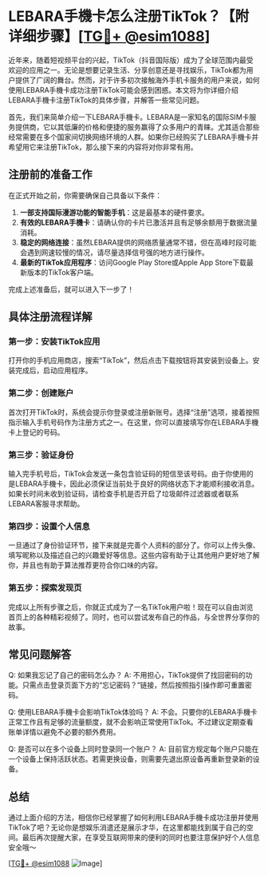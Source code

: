 # LEBARA手機卡怎么注册TikTok？【附详细步骤】[[TG💪+ @esim1088](https://t.me/s/esim1088)]

近年来，随着短视频平台的兴起，TikTok（抖音国际版）成为了全球范围内最受欢迎的应用之一。无论是想要记录生活、分享创意还是寻找娱乐，TikTok都为用户提供了广阔的舞台。然而，对于许多初次接触海外手机卡服务的用户来说，如何使用LEBARA手機卡成功注册TikTok可能会感到困惑。本文将为你详细介绍LEBARA手機卡注册TikTok的具体步骤，并解答一些常见问题。

首先，我们来简单介绍一下LEBARA手機卡。LEBARA是一家知名的国际SIM卡服务提供商，它以其低廉的价格和便捷的服务赢得了众多用户的青睐。尤其适合那些经常需要在多个国家间切换网络环境的人群。如果你已经购买了LEBARA手機卡并希望用它来注册TikTok，那么接下来的内容将对你非常有用。

## 注册前的准备工作

在正式开始之前，你需要确保自己具备以下条件：
1. **一部支持国际漫游功能的智能手机**：这是最基本的硬件要求。
2. **有效的LEBARA手機卡**：请确认你的卡片已激活并且有足够余额用于数据流量消耗。
3. **稳定的网络连接**：虽然LEBARA提供的网络质量通常不错，但在高峰时段可能会遇到网速较慢的情况，请尽量选择信号强的地方进行操作。
4. **最新的TikTok应用程序**：访问Google Play Store或Apple App Store下载最新版本的TikTok客户端。

完成上述准备后，就可以进入下一步了！

## 具体注册流程详解

### 第一步：安装TikTok应用
打开你的手机应用商店，搜索“TikTok”，然后点击下载按钮将其安装到设备上。安装完成后，启动应用程序。

### 第二步：创建账户
首次打开TikTok时，系统会提示你登录或注册新账号。选择“注册”选项，接着按照指示输入手机号码作为注册方式之一。在这里，你可以直接填写你在LEBARA手機卡上登记的号码。

### 第三步：验证身份
输入完手机号后，TikTok会发送一条包含验证码的短信至该号码。由于你使用的是LEBARA手機卡，因此必须保证当前处于良好的网络状态下才能顺利接收消息。如果长时间未收到验证码，请检查手机是否开启了垃圾邮件过滤器或者联系LEBARA客服寻求帮助。

### 第四步：设置个人信息
一旦通过了身份验证环节，接下来就是完善个人资料的部分了。你可以上传头像、填写昵称以及描述自己的兴趣爱好等信息。这些内容有助于让其他用户更好地了解你，并且也有助于算法推荐更符合你口味的内容。

### 第五步：探索发现页
完成以上所有步骤之后，你就正式成为了一名TikTok用户啦！现在可以自由浏览首页上的各种精彩视频了。同时，也可以尝试发布自己的作品，与全世界分享你的故事。

## 常见问题解答

Q: 如果我忘记了自己的密码怎么办？
A: 不用担心，TikTok提供了找回密码的功能。只需点击登录页面下方的“忘记密码？”链接，然后按照指引操作即可重置密码。

Q: 使用LEBARA手機卡会影响TikTok体验吗？
A: 不会。只要你的LEBARA手機卡正常工作且有足够的流量额度，就不会影响正常使用TikTok。不过建议定期查看账单详情以避免不必要的额外费用。

Q: 是否可以在多个设备上同时登录同一个账户？
A: 目前官方规定每个账户只能在一个设备上保持活跃状态。若需更换设备，则需要先退出原设备再重新登录新的设备。

## 总结

通过上面介绍的方法，相信你已经掌握了如何利用LEBARA手機卡成功注册并使用TikTok了吧？无论你是想娱乐消遣还是展示才华，在这里都能找到属于自己的空间。最后再次提醒大家，在享受互联网带来的便利的同时也要注意保护好个人信息安全哦～ 

[[TG💪+ @esim1088](https://t.me/s/esim1088) ![Image](https://i.postimg.cc/4NQfJmqS/Snipaste-2025-05-13-00-14-12.png)]